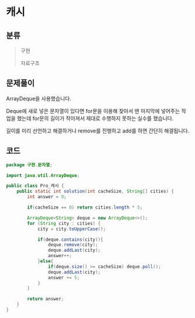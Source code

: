 # 캐시

## 분류
> 구현
>
> 자료구조

## 문제풀이

ArrayDeque을 사용했습니다.

Deque에 새로 넣은 문자열이 있다면 for문을 이용해 찾아서 맨 마지막에 넣어주는 작업을 했는데 for문의 길이가 작아져서 제대로 수행하지 못하는 실수를 했습니다.

길이를 미리 선언하고 해결하거나 remove를 진행하고 add를 하면 간단히 해결됩니다.

## 코드

```java
package 구현.문자열;

import java.util.ArrayDeque;

public class Pro_캐시 {
    public static int solution(int cacheSize, String[] cities) {
        int answer = 0;

        if(cacheSize == 0) return cities.length * 5;

        ArrayDeque<String> deque = new ArrayDeque<>();
        for (String city : cities) {
            city = city.toUpperCase();

            if(deque.contains(city)){
                deque.remove(city);
                deque.addLast(city);
                answer++;
            }else{
                if(deque.size() >= cacheSize) deque.poll();
                deque.addLast(city);
                answer += 5;
            }
        }

        return answer;
    }
}
```
